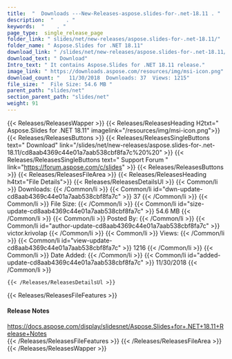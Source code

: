 ```yaml
---
title:  "  Downloads ---New-Releases-aspose.slides-for-.net-18.11 . " 
description:  "    . " 
keywords:  "    . " 
page_type:  single_release_page
folder_link: " slides/net/new-releases/aspose.slides-for-.net-18.11/"
folder_name: " Aspose.Slides for .NET 18.11"
download_link: " /slides/net/new-releases/aspose.slides-for-.net-18.11/cd8aab4369c44e01a7aab538cbf8fa7c"
download_text: " Download"
Intro_text: " It contains Aspose.Slides for .NET 18.11 release."
image_link: " https://downloads.aspose.com/resources/img/msi-icon.png"
download_count: "   11/30/2018  Downloads: 37  Views: 1215"
file_size: "  File Size: 54.6 MB "
parent_path: "slides/net"
section_parent_path: "slides/net"
weight: 91 
---
```


{{< Releases/ReleasesWapper >}}
  {{< Releases/ReleasesHeading H2txt=" Aspose.Slides for .NET 18.11" imagelink="/resources/img/msi-icon.png">}}
  {{< Releases/ReleasesButtons >}}
    {{< Releases/ReleasesSingleButtons text=" Download" link="/slides/net/new-releases/aspose.slides-for-.net-18.11/cd8aab4369c44e01a7aab538cbf8fa7c%20%20" >}}
    {{< Releases/ReleasesSingleButtons text=" Support Forum " link="https://forum.aspose.com/c/slides" >}}
  {{< Releases/ReleasesButtons >}}
  {{< Releases/ReleasesFileArea >}}
    {{< Releases/ReleasesHeading h4txt="File Details">}}
    {{< Releases/ReleasesDetailsUl >}}
            {{< Common/li  >}} Downloads: {{< /Common/li >}} 
      {{< Common/li id="dwn-update-cd8aab4369c44e01a7aab538cbf8fa7c" >}} 37 {{< /Common/li >}} 
      {{< Common/li  >}} File Size: {{< /Common/li >}} 
      {{< Common/li id="size-update-cd8aab4369c44e01a7aab538cbf8fa7c" >}} 54.6 MB {{< /Common/li >}} 
      {{< Common/li  >}} Posted By: {{< /Common/li >}} 
      {{< Common/li id="author-update-cd8aab4369c44e01a7aab538cbf8fa7c" >}} victor.krivolap {{< /Common/li >}} 
      {{< Common/li  >}} Views: {{< /Common/li >}} 
      {{< Common/li id="view-update-cd8aab4369c44e01a7aab538cbf8fa7c" >}} 1216 {{< /Common/li >}} 
      {{< Common/li  >}} Date Added: {{< /Common/li >}} 
      {{< Common/li id="added-update-cd8aab4369c44e01a7aab538cbf8fa7c" >}} 11/30/2018 {{< /Common/li >}} 

    {{< /Releases/ReleasesDetailsUl >}}

  {{< Releases/ReleasesFileFeatures >}}
      <h4>Release Notes</h4><div><a href="https://docs.aspose.com/display/slidesnet/Aspose.Slides+for+.NET+18.11+Release+Notes">https://docs.aspose.com/display/slidesnet/Aspose.Slides+for+.NET+18.11+Release+Notes</a></div>
  {{< /Releases/ReleasesFileFeatures >}}
 {{< /Releases/ReleasesFileArea >}}
{{< /Releases/ReleasesWapper >}}


